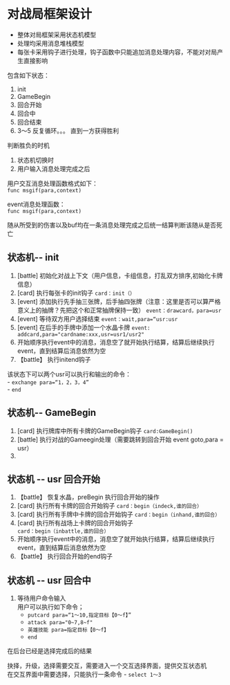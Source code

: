 # 对战局框架设计  

- 整体对局框架采用状态机模型  
- 处理均采用消息堆栈模型  
- 每张卡采用钩子进行处理，钩子函数中只能追加消息处理内容，不能对对局产生直接影响  


包含如下状态：
1. init
1. GameBegin
1. 回合开始
1. 回合中
1. 回合结束
1. 3～5 反复循环。。。  直到一方获得胜利


判断胜负的时机
1. 状态机切换时
1. 用户输入消息处理完成之后

用户交互消息处理函数格式如下：  
`func msgif(para,context)`

event消息处理函数：  
`func msgif(para,context)`

随从所受到的伤害以及buf均在一条消息处理完成之后统一结算判断该随从是否死亡

## 状态机-- init
1. [battle] 初始化对战上下文（用户信息，卡组信息，打乱双方排序,初始化卡牌信息）  
1. [card] 执行每张卡的init钩子  `card：init（）`
1. [event] 添加执行先手抽三张牌，后手抽四张牌（注意：这里是否可以算严格意义上的抽牌？先把这个和正常抽牌保持一致） `event：drawcard，para=usr` 
1. [event] 等待双方用户选择结束 `event：wait,para=“usr:usr`
2. [event] 在后手的手牌中添加一个水晶卡牌 `event: addcard,para="cardname:xxx,usr=usr1/usr2"`
3. 开始顺序执行event中的消息，消息空了就开始执行结算，结算后继续执行event，直到结算后消息依然为空
4. 【battle】 执行initend钩子

该状态下可以两个usr可以执行和输出的命令：  
	- `exchange para=“1，2，3，4”`  
    - `end`

## 状态机-- GameBegin
1. [card] 执行牌库中所有卡牌的GameBegin钩子 `card:GameBegin()`
2. [battle] 执行对战的Gameegin处理（需要跳转到回合开始  event goto,para = usr）
2. 

## 状态机 -- usr 回合开始
1. 【battle】 恢复水晶，preBegin 执行回合开始的操作
1. [card] 执行所有卡牌的回合开始钩子 `card：begin（indeck,谁的回合）`
2. [card] 执行所有手牌中卡牌的回合开始钩子 `card：begin（inhand,谁的回合）`
2. [card] 执行所有战场上卡牌的回合开始钩子 `card：begin（inbattle,谁的回合）`
3. 开始顺序执行event中的消息，消息空了就开始执行结算，结算后继续执行event，直到结算后消息依然为空
5. 【battle】  执行回合开始的end钩子

## 状态机 -- usr 回合中
1. 等待用户命令输入  
用户可以执行如下命令；
	- `putcard para=“1～10,指定目标【0～f】”`
	- `attack para="0~7,8~f"`
    - `英雄技能 para=指定目标【0～f】`
    - `end`

在后台已经是选择完成后的结果

抉择，升级，选择需要交互，需要进入一个交互选择界面，提供交互状态机  
	在交互界面中需要选择，只能执行一条命令
    - `select 1～3`

